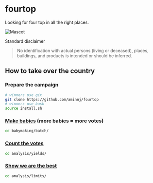 # fourtop
Looking for four top in all the right places.

![Mascot](http://i.imgur.com/k2FvE22.png)

Standard disclaimer
> No identification with actual persons (living or deceased),
> places, buildings, and products is intended or should be inferred.

## How to take over the country
### Prepare the campaign
```bash
# winners use git
git clone https://github.com/aminnj/fourtop
# winners use bash
source install.sh
```

### [Make babies](babymaking/batch/) (more babies = more votes)
```bash
cd babymaking/batch/
```

### [Count the votes](analysis/yields/)
```bash
cd analysis/yields/
```

### [Show we are the best](analysis/limits/)
```bash
cd analysis/limits/
```
